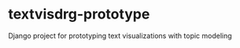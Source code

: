 textvisdrg-prototype
====================

Django project for prototyping text visualizations with topic modeling
